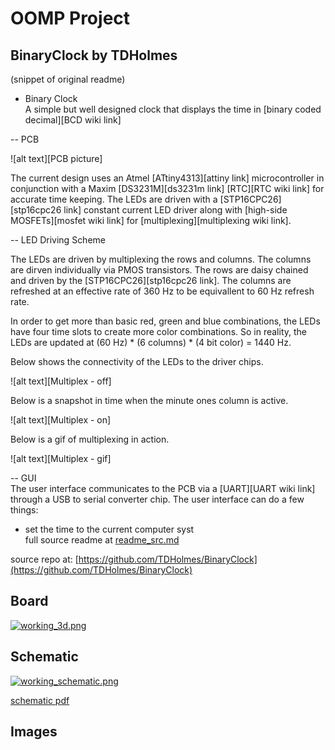 # OOMP Project  
## BinaryClock  by TDHolmes  
  
(snippet of original readme)  
  
- Binary Clock  
A simple but well designed clock that displays the time in [binary coded decimal][BCD wiki link]  
  
-- PCB  
  
![alt text][PCB picture]  
  
The current design uses an Atmel [ATtiny4313][attiny link] microcontroller in conjunction with a Maxim [DS3231M][ds3231m link] [RTC][RTC wiki link] for accurate time keeping. The LEDs are driven with a [STP16CPC26][stp16cpc26 link] constant current LED driver along with [high-side MOSFETs][mosfet wiki link] for [multiplexing][multiplexing wiki link].  
  
-- LED Driving Scheme  
  
The LEDs are driven by multiplexing the rows and columns. The columns are dirven individually via PMOS transistors. The rows are daisy chained and driven by the [STP16CPC26][stp16cpc26 link]. The columns are refreshed at an effective rate of 360 Hz to be equivallent to 60 Hz refresh rate.  
  
In order to get more than basic red, green and blue combinations, the LEDs have four time slots to create more color combinations. So in reality, the LEDs are updated at (60 Hz) * (6 columns) * (4 bit color) = 1440 Hz.  
  
Below shows the connectivity of the LEDs to the driver chips.  
  
![alt text][Multiplex - off]  
  
Below is a snapshot in time when the minute ones column is active.  
  
![alt text][Multiplex - on]  
  
Below is a gif of multiplexing in action.  
  
![alt text][Multiplex - gif]  
  
-- GUI  
The user interface communicates to the PCB via a [UART][UART wiki link] through a USB to serial converter chip. The user interface can do a few things:  
- set the time to the current computer syst  
  full source readme at [readme_src.md](readme_src.md)  
  
source repo at: [https://github.com/TDHolmes/BinaryClock](https://github.com/TDHolmes/BinaryClock)  
## Board  
  
[![working_3d.png](working_3d_600.png)](working_3d.png)  
## Schematic  
  
[![working_schematic.png](working_schematic_600.png)](working_schematic.png)  
  
[schematic pdf](working_schematic.pdf)  
## Images  

